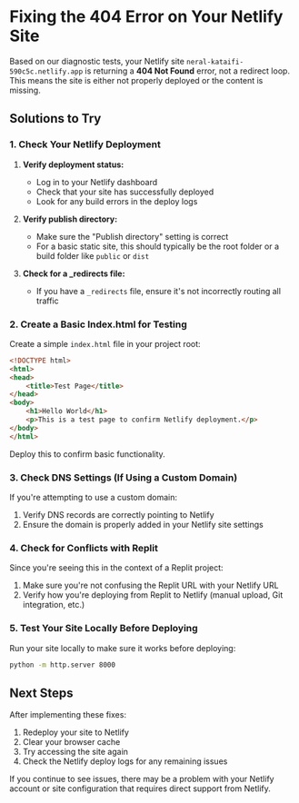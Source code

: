 # Fixing the 404 Error on Your Netlify Site

Based on our diagnostic tests, your Netlify site `neral-kataifi-590c5c.netlify.app` is returning a **404 Not Found** error, not a redirect loop. This means the site is either not properly deployed or the content is missing.

## Solutions to Try

### 1. Check Your Netlify Deployment

1. **Verify deployment status:**
   - Log in to your Netlify dashboard
   - Check that your site has successfully deployed
   - Look for any build errors in the deploy logs

2. **Verify publish directory:**
   - Make sure the "Publish directory" setting is correct
   - For a basic static site, this should typically be the root folder or a build folder like `public` or `dist`

3. **Check for a _redirects file:**
   - If you have a `_redirects` file, ensure it's not incorrectly routing all traffic

### 2. Create a Basic Index.html for Testing

Create a simple `index.html` file in your project root:

```html
<!DOCTYPE html>
<html>
<head>
    <title>Test Page</title>
</head>
<body>
    <h1>Hello World</h1>
    <p>This is a test page to confirm Netlify deployment.</p>
</body>
</html>
```

Deploy this to confirm basic functionality.

### 3. Check DNS Settings (If Using a Custom Domain)

If you're attempting to use a custom domain:
1. Verify DNS records are correctly pointing to Netlify
2. Ensure the domain is properly added in your Netlify site settings

### 4. Check for Conflicts with Replit

Since you're seeing this in the context of a Replit project:
1. Make sure you're not confusing the Replit URL with your Netlify URL
2. Verify how you're deploying from Replit to Netlify (manual upload, Git integration, etc.)

### 5. Test Your Site Locally Before Deploying

Run your site locally to make sure it works before deploying:
```bash
python -m http.server 8000
```

## Next Steps

After implementing these fixes:
1. Redeploy your site to Netlify
2. Clear your browser cache
3. Try accessing the site again 
4. Check the Netlify deploy logs for any remaining issues

If you continue to see issues, there may be a problem with your Netlify account or site configuration that requires direct support from Netlify.